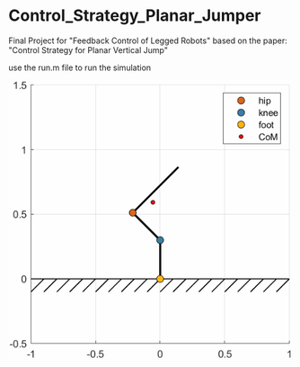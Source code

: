 # Control_Strategy_Planar_Jumper

Final Project for "Feedback Control of Legged Robots" 
based on the paper: "Control Strategy for Planar Vertical Jump"


use the run.m file to run the simulation


![Alt Text](https://github.com/rwittmuess/Control_Strategy_Planar_Jumper/blob/main/plots/animation_jump.gif)
